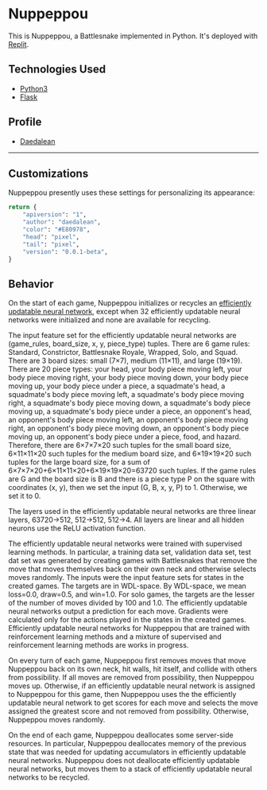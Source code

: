 # Nuppeppou

This is Nuppeppou, a Battlesnake implemented in Python. It's deployed with [Replit](https://repl.it).

## Technologies Used

* [Python3](https://www.python.org/)
* [Flask](https://flask.palletsprojects.com/)


## Profile

* [Daedalean](https://play.battlesnake.com/u/daedalean/)

---

## Customizations

Nuppeppou presently uses these settings for personalizing its appearance:

```python
return {
    "apiversion": "1",
    "author": "daedalean",
    "color": "#E80978",
    "head": "pixel",
    "tail": "pixel",
    "version": "0.0.1-beta",
}

```

## Behavior

On the start of each game, Nuppeppou initializes or recycles an [efficiently updatable neural network](https://en.wikipedia.org/wiki/Efficiently_updatable_neural_network), except when 32 efficiently updatable neural networks were initialized and none are available for recycling. 

The input feature set for the efficiently updatable neural networks are (game_rules, board_size, x, y, piece_type) tuples. There are 6 game rules: Standard, Constrictor, Battlesnake Royale, Wrapped, Solo, and Squad. There are 3 board sizes: small (7×7), medium (11×11), and large (19×19). There are 20 piece types: your head, your body piece moving left, your body piece moving right, your body piece moving down, your body piece moving up, your body piece under a piece, a squadmate's head, a squadmate's body piece moving left, a squadmate's body piece moving right, a squadmate's body piece moving down, a squadmate's body piece moving up, a squadmate's body piece under a piece, an opponent's head, an opponent's body piece moving left, an opponent's body piece moving right, an opponent's body piece moving down, an opponent's body piece moving up, an opponent's body piece under a piece, food, and hazard. Therefore, there are 6×7×7×20 such tuples for the small board size, 6×11×11×20 such tuples for the medium board size, and 6×19×19×20 such tuples for the large board size, for a sum of 6×7×7×20+6×11×11×20+6×19×19×20=63720 such tuples. If the game rules are G and the board size is B and there is a piece type P on the square with coordinates (x, y), then we set the input (G, B, x, y, P) to 1. Otherwise, we set it to 0. 

The layers used in the efficiently updatable neural networks are three linear layers, 63720→512, 512→512, 512→4. All layers are linear and all hidden neurons use the ReLU activation function.

The efficiently updatable neural networks were trained with supervised learning methods. In particular, a training data set, validation data set, test dat set was generated by creating games with Battlesnakes that remove the move that moves themselves back on their own neck and otherwise selects moves randomly. The inputs were  the input feature sets for states in the created games. The targets are in WDL-space. By WDL-space, we mean loss=0.0, draw=0.5, and win=1.0. For solo games, the targets are the lesser of the number of moves divided by 100 and 1.0. The efficiently updatable neural networks output a prediction for each move. Gradients were calculated only for the actions played in the states in the created games. Efficiently updatable neural networks for Nuppeppou that are trained with reinforcement learning methods and a mixture of supervised and reinforcement learning methods are works in progress.

On every turn of each game, Nuppeppou first removes moves that move Nuppeppou back on its own neck, hit walls, hit itself, and collide with others from possibility. If all moves are removed from possibility, then Nuppeppou moves up. Otherwise, if an efficiently updatable neural network is assigned to Nuppeppou for this game, then Nuppeppou uses the the efficiently updatable neural network to get scores for each move and selects the move assigned the greatest score and not removed from possibility. Otherwise, Nuppeppou moves randomly.

On the end of each game, Nuppeppou deallocates some server-side resources. In particular, Nuppeppou deallocates memory of the previous state that was needed for updating accumulators in efficiently updatable neural networks. Nuppeppou does not deallocate efficiently updatable neural networks, but moves them to a stack of  efficiently updatable neural networks to be recycled.
